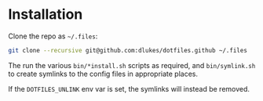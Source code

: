 # Installation

Clone the repo as `~/.files`:

```sh
git clone --recursive git@github.com:dlukes/dotfiles.github ~/.files
```

The run the various `bin/*install.sh` scripts as required, and
`bin/symlink.sh` to create symlinks to the config files in appropriate
places.

If the `DOTFILES_UNLINK` env var is set, the symlinks will instead be
removed.
